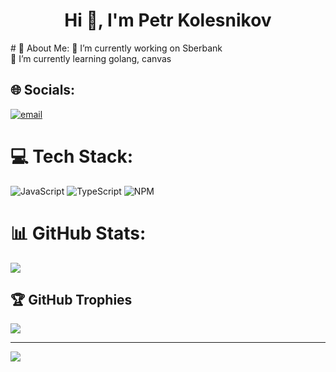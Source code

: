 <h1 align="center">Hi 👋, I'm Petr Kolesnikov</h1>
# 💫 About Me:
🔭 I’m currently working on Sberbank<br>🌱 I’m currently learning golang, canvas


## 🌐 Socials:
[![email](https://img.shields.io/badge/Email-D14836?logo=gmail&logoColor=white)](mailto:ptrklsnkv@gmail.com) 

# 💻 Tech Stack:
![JavaScript](https://img.shields.io/badge/javascript-%23323330.svg?style=for-the-badge&logo=javascript&logoColor=%23F7DF1E) ![TypeScript](https://img.shields.io/badge/typescript-%23007ACC.svg?style=for-the-badge&logo=typescript&logoColor=white) ![NPM](https://img.shields.io/badge/NPM-%23CB3837.svg?style=for-the-badge&logo=npm&logoColor=white)
# 📊 GitHub Stats:
![](https://github-readme-streak-stats.herokuapp.com/?user=KolesnikovP&theme=dark&hide_border=false)<br/>

## 🏆 GitHub Trophies
![](https://github-profile-trophy.vercel.app/?username=KolesnikovP&theme=github_dark&no-frame=false&no-bg=true&margin-w=4)

---
[![](https://visitcount.itsvg.in/api?id=KolesnikovP&icon=0&color=0)](https://visitcount.itsvg.in)

<!-- Proudly created with GPRM ( https://gprm.itsvg.in ) -->
